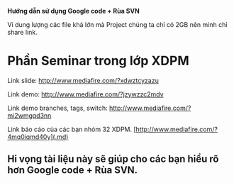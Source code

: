 **Hướng dẫn sử dụng Google code + Rùa SVN**

Vì dung lượng các file khá lớn mà Project chúng ta chỉ có 2GB nên mình chỉ share link.

# Phần Seminar trong lớp XDPM #

Link slide: http://www.mediafire.com/?xdwztcyzazu

Link demo: http://www.mediafire.com/?jzywzzc2mdv

Link demo branches, tags, switch:
http://www.mediafire.com/?mi2wmgqd3nn

Link báo cáo của các bạn nhóm 32 XDPM.
[http://www.mediafire.com/?4mq0iqmd40y](.md)


## Hi vọng tài liệu này sẽ giúp cho các bạn hiểu rõ hơn Google code + Rùa SVN. ##